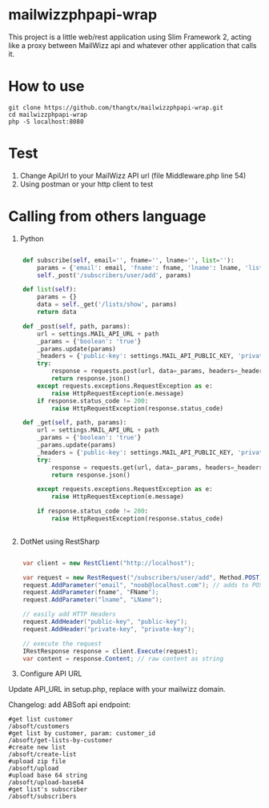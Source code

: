 # mailwizzphpapi-wrap
This project is a little web/rest application using Slim Framework 2, acting like a proxy between MailWizz api and whatever other application that calls it.
# How to use

    git clone https://github.com/thangtx/mailwizzphpapi-wrap.git
    cd mailwizzphpapi-wrap
    php -S localhost:8080

#  Test
1. Change ApiUrl to your MailWizz API url (file Middleware.php line 54)
2. Using postman or your http client to test

# Calling from others language
1. Python

```python

    def subscribe(self, email='', fname='', lname='', list=''):
        params = {'email': email, 'fname': fname, 'lname': lname, 'list': list}
        self._post('/subscribers/user/add', params)

    def list(self):
        params = {}
        data = self._get('/lists/show', params)
        return data

    def _post(self, path, params):
        url = settings.MAIL_API_URL + path
        _params = {'boolean': 'true'}
        _params.update(params)
        _headers = {'public-key': settings.MAIL_API_PUBLIC_KEY, 'private-key': settings.MAIL_API_PRIVATE_KEY}
        try:
            response = requests.post(url, data=_params, headers=_headers)
            return response.json()
        except requests.exceptions.RequestException as e:
            raise HttpRequestException(e.message)
        if response.status_code != 200:
            raise HttpRequestException(response.status_code)

    def _get(self, path, params):
        url = settings.MAIL_API_URL + path
        _params = {'boolean': 'true'}
        _params.update(params)
        _headers = {'public-key': settings.MAIL_API_PUBLIC_KEY, 'private-key': settings.MAIL_API_PRIVATE_KEY}
        try:
            response = requests.get(url, data=_params, headers=_headers)
            return response.json()

        except requests.exceptions.RequestException as e:
            raise HttpRequestException(e.message)

        if response.status_code != 200:
            raise HttpRequestException(response.status_code)
            
```

2. DotNet using RestSharp

```csharp

    var client = new RestClient("http://localhost");

    var request = new RestRequest("/subscribers/user/add", Method.POST);
    request.AddParameter("email", "noob@localhost.com"); // adds to POST or URL querystring based on Method
    request.AddParameter(fname", "FName");
    request.AddParameter("lname", "LName");

    // easily add HTTP Headers
    request.AddHeader("public-key", "public-key");
    request.AddHeader("private-key", "private-key");

    // execute the request
    IRestResponse response = client.Execute(request);
    var content = response.Content; // raw content as string

```
3. Configure API URL

Update API_URL in setup.php, replace with your mailwizz domain.

Changelog: add ABSoft api endpoint:


    #get list customer
    /absoft/customers  
    #get list by customer, param: customer_id
    /absoft/get-lists-by-customer 
    #create new list
    /absoft/create-list 
    #upload zip file
    /absoft/upload
    #upload base 64 string
    /absoft/upload-base64
    #get list's subscriber
    /absoft/subscribers
